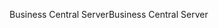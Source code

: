 <span data-ttu-id="70041-101">Business Central Server</span><span class="sxs-lookup"><span data-stu-id="70041-101">Business Central Server</span></span>